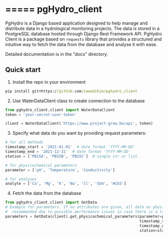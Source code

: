 =====
pgHydro_client
=====

PgHydro is a Django based application designed to help manage and distribute data in a hydrological monitoring projects. The data
is stored in a PostgreSQL database hosted through Django Rest Framework API. PgHydro Client is a package based on `requests` library that 
provides a structured and intuitive way to fetch the data from the database and analyse it with ease.

Detailed documentation is in the "docs" directory.

Quick start
-----------

1. Install the repo in your environment

``` cmd
pip install git+https://github.com/zawadzkim/pghydro_client
```

2. Use WaterDataClient class to create connection to the database

``` python
from pghydro_client.client import WaterDataClient
token = 'your-secret-user-token'

client = WaterDataClient('https://www.project-grow.be/api', token)
```

3. Specify what data do you want by providing request parameters:

``` python
# for all methods
timestamp_start = '2021-01-01'  # date format 'YYYY-MM-DD'
timestamp_end = '2021-12-31'  # date format 'YYYY-MM-DD'
station = ['PB15A', 'PB15B', 'PB15C']  # single str or list.

# for physicochemical parameters
parameter = ['pH', 'Temperature', 'Conductivity']

# for analyses
analyte = ['Ca', 'Mg', 'K', 'Na', 'Cl', 'SO4', 'HCO3']
```

4. Fetch the data from the database

``` python
from pghydro_client.client import GetData
# Example for parameters. If no attributes are given, all data on physicochemical parameters will be fetched. This is not 
#  recommended due to possible performance issues in case there is a lot of data on the server.
parameters = GetData(client).get_physicochemical_parameters(parameter=parameter,
                                                            timestamp_start=timestamp_start,
                                                            timestamp_end=timestamp_end,
                                                            station=station)
```

